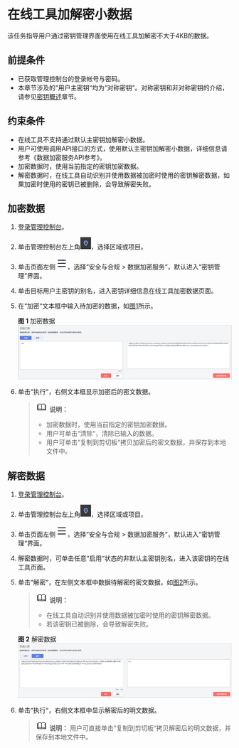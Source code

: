 # 在线工具加解密小数据<a name="dew_01_0022"></a>

该任务指导用户通过密钥管理界面使用在线工具加解密不大于4KB的数据。

## 前提条件<a name="section2108995215120"></a>

-   已获取管理控制台的登录帐号与密码。
-   本章节涉及的“用户主密钥“均为“对称密钥“。对称密钥和非对称密钥的介绍，请参见[密钥概述](密钥概述.md)章节。

## 约束条件<a name="section1895018118274"></a>

-   在线工具不支持通过默认主密钥加解密小数据。
-   用户可使用调用API接口的方式，使用默认主密钥加解密小数据，详细信息请参考《数据加密服务API参考》。
-   加密数据时，使用当前指定的密钥加密数据。
-   解密数据时，在线工具自动识别并使用数据被加密时使用的密钥解密数据，如果加密时使用的密钥已被删除，会导致解密失败。

## 加密数据<a name="section45724709151226"></a>

1.  [登录管理控制台](https://console.huaweicloud.com)。
2.  单击管理控制台左上角![](figures/icon_region.png)，选择区域或项目。
3.  单击页面左侧![](figures/icon-servicelist.png)，选择“安全与合规  \>  数据加密服务“，默认进入“密钥管理“界面。

1.  单击目标用户主密钥的别名，进入密钥详细信息在线工具加密数据页面。
2.  在“加密“文本框中输入待加密的数据，如[图1](#fig61927028183617)所示。

    **图 1**  加密数据<a name="fig61927028183617"></a>  
    ![](figures/加密数据.png "加密数据")

3.  单击“执行“，右侧文本框显示加密后的密文数据。

    >![](public_sys-resources/icon-note.gif) **说明：** 
    >-   加密数据时，使用当前指定的密钥加密数据。
    >-   用户可单击“清除“，清除已输入的数据。
    >-   用户可单击“复制到剪切板“拷贝加密后的密文数据，并保存到本地文件中。


## 解密数据<a name="section251382416917"></a>

1.  [登录管理控制台](https://console.huaweicloud.com)。
2.  单击管理控制台左上角![](figures/icon_region.png)，选择区域或项目。
3.  单击页面左侧![](figures/icon-servicelist.png)，选择“安全与合规  \>  数据加密服务“，默认进入“密钥管理“界面。

1.  解密数据时，可单击任意“启用“状态的非默认主密钥别名，进入该密钥的在线工具页面。
2.  单击“解密“，在左侧文本框中数据待解密的密文数据，如[图2](#fig1586514341014)所示。

    >![](public_sys-resources/icon-note.gif) **说明：** 
    >-   在线工具自动识别并使用数据被加密时使用的密钥解密数据。
    >-   若该密钥已被删除，会导致解密失败。

    **图 2**  解密数据<a name="fig1586514341014"></a>  
    ![](figures/解密数据.png "解密数据")

3.  单击“执行“，右侧文本框中显示解密后的明文数据。

    >![](public_sys-resources/icon-note.gif) **说明：** 
    >用户可直接单击“复制到剪切板“拷贝解密后的明文数据，并保存到本地文件中。


